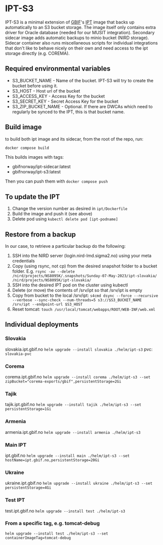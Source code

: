 # IPT-S3

IPT-S3 is a minimal extension of [GBIF](https://www.gbif.org)'s [IPT](https://hub.docker.com/r/gbif/ipt/) image that backs up automatically to an S3 bucket storage. The image itself only contains extra driver for Oracle database (needed for our MUSIT integration). Secondary sidecar image adds automatic backups to minio bucket (NIRD storage). Sidecar container also runs miscellaneous scripts for individual integrations that don't like to behave nicely on their own and need access to the ipt storage directly (e.g. COREMA).

## Required environmental variables
* S3_BUCKET_NAME - Name of the bucket. IPT-S3 will try to create the bucket before using it.
* S3_HOST - Host url of the bucket
* S3_ACCESS_KEY - Access Key for the bucket
* S3_SECRET_KEY - Secret Access Key for the bucket
* S3_ZIP_BUCKET_NAME - Optional. If there are DWCAs which need to regularly be synced to the IPT, this is that bucket name.

## Build image
to build both ipt image and its sidecar, from the root of the repo, run:
```zsh
docker compose build
```
This builds images with tags:
- gbifnorway/ipt-sidecar:latest
- gbifnorway/ipt-s3:latest

Then you can push them with `docker compose push`

## To update the IPT
1. Change the version number as desired in `ipt/Dockerfile`
2. Build the image and push it (see above)
3. Delete pod using `kubectl delete pod [ipt-podname]`

## Restore from a backup
In our case, to retrieve a particular backup do the following:
1. SSH into the NIRD server (login.nird-lmd.sigma2.no) using your meta credentials
2. Copy (using rsync, not cp) from the desired snapshot folder to a bucket folder. E.g. `rsync -av --delete /nird/projects/NS8095K/.snapshots/Sunday-07-May-2023/ipt-slovakia/ /nird/projects/NS8095K/ipt-slovakia/`
3. SSH into the desired IPT pod on the cluster using kubectl
4. Delete (or move) the contents of /srv/ipt so that /srv/ipt is empty
5. Copy from bucket to the local /srv/ipt: `s4cmd dsync --force --recursive --verbose --sync-check --num-threads=5 s3://$S3_BUCKET_NAME /srv/ipt --endpoint-url $S3_HOST`
6. Reset tomcat: `touch /usr/local/tomcat/webapps/ROOT/WEB-INF/web.xml`

## Individual deployments
### Slovakia
slovakia.ipt.gbif.no
`helm upgrade --install slovakia ./helm/ipt-s3`
pvc: `slovakia-pvc`
### Corema
corema.ipt.gbif.no
`helm upgrade --install corema ./helm/ipt-s3 --set zipBucket="corema-exports/gbif",persistentStorage=2Gi`
### Tajik
tajik.ipt.gbif.no
`helm upgrade --install tajik ./helm/ipt-s3 --set persistentStorage=1Gi`
### Armenia
armenia.ipt.gbif.no
`helm upgrade --install armenia ./helm/ipt-s3`
### Main IPT
ipt.gbif.no
`helm upgrade --install main ./helm/ipt-s3 --set hostName=ipt.gbif.no,persistentStorage=20Gi`
### Ukraine
ukraine.ipt.gbif.no
`helm upgrade --install ukraine ./helm/ipt-s3 --set persistentStorage=4Gi`
### Test IPT
test.ipt.gbif.no
`helm upgrade --install test ./helm/ipt-s3`
### From a specific tag, e.g. tomcat-debug
`helm upgrade --install test ./helm/ipt-s3 --set containerImageTag=tomcat-debug`
